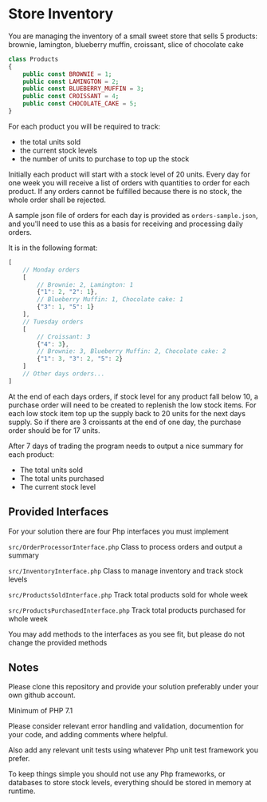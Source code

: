 # Store Inventory

You are managing the inventory of a small sweet store that sells 5 products:
brownie, lamington, blueberry muffin, croissant, slice of chocolate cake 

```php
class Products
{
	public const BROWNIE = 1;
	public const LAMINGTON = 2;
	public const BLUEBERRY_MUFFIN = 3;
	public const CROISSANT = 4;
	public const CHOCOLATE_CAKE = 5;
}
```

For each product you will be required to track:
 
  - the total units sold
  - the current stock levels 
  - the number of units to purchase to top up the stock

Initially each product will start with a stock level of 20 units.
Every day for one week you will receive a list of orders with quantities to order for each product.
If any orders cannot be fulfilled because there is no stock, the whole order shall be rejected.

A sample json file of orders for each day is provided as `orders-sample.json`, 
and you'll need to use this as a basis for receiving and processing daily orders. 

It is in the following format:

```javascript
[
	// Monday orders
	[ 
		// Brownie: 2, Lamington: 1
		{"1": 2, "2": 1},
		// Blueberry Muffin: 1, Chocolate cake: 1
		{"3": 1, "5": 1}
	],
	// Tuesday orders
	[ 
		// Croissant: 3
		{"4": 3},
		// Brownie: 3, Blueberry Muffin: 2, Chocolate cake: 2
		{"1": 3, "3": 2, "5": 2}
	]
	// Other days orders...
]
```

At the end of each days orders, if stock level for any product fall below 10, a purchase order will need to be created to replenish the low stock items. 
For each low stock item top up the supply back to 20 units for the next days supply. So if there are 3 croissants at the end of one day, the purchase order should be for 17 units. 

After 7 days of trading the program needs to output a nice summary for each product:

 - The total units sold
 - The total units purchased
 - The current stock level
 
## Provided Interfaces

For your solution there are four Php interfaces you must implement
 
`src/OrderProcessorInterface.php` Class to process orders and output a summary

`src/InventoryInterface.php` Class to manage inventory and track stock levels

`src/ProductsSoldInterface.php` Track total products sold for whole week

`src/ProductsPurchasedInterface.php` Track total products purchased for whole week

You may add methods to the interfaces as you see fit, but please do not change the provided methods

## Notes

Please clone this repository and provide your solution preferably under your own github account.

Minimum of PHP 7.1

Please consider relevant error handling and validation, documention for your code, and adding comments where helpful. 

Also add any relevant unit tests using whatever Php unit test framework you prefer.

To keep things simple you should not use any Php frameworks, or databases to store stock levels, everything should be stored in memory at runtime.
